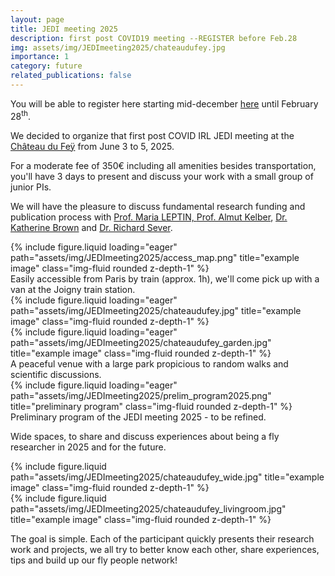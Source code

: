 ```yaml
---
layout: page
title: JEDI meeting 2025
description: first post COVID19 meeting --REGISTER before Feb.28
img: assets/img/JEDImeeting2025/chateaudufey.jpg
importance: 1
category: future
related_publications: false
---
```


You will be able to register here starting mid-december <a href="https://flyjedi.sciencesconf.org/" target="_blank">here</a> until February 28<sup>th</sup>.

We decided to organize that first post COVID IRL JEDI meeting at the <a href = "https://chateaudufey.com/">Château du Feÿ</a> from June 3 to 5, 2025. 
<p>For a moderate fee of 350€ including all amenities besides transportation, you'll have 3 days to present and discuss your work with a small group of junior PIs. 
<p>We will have the pleasure to discuss fundamental research funding and publication process with <a href = "https://erc.europa.eu/erc_member/maria-leptin">Prof. Maria LEPTIN, <a href = "https://www.hfsp.org/almut-kelber">Prof. Almut Kelber</a>, <a href ="https://www.linkedin.com/in/katherine-brown-9b358583/?originalSubdomain=uk">Dr. Katherine Brown</a> and <a href = "https://www.linkedin.com/in/richardsever/">Dr. Richard Sever</a>.

<div class="row">
    <div class="col-sm mt-3 mt-md-0">
        {% include figure.liquid loading="eager" path="assets/img/JEDImeeting2025/access_map.png" title="example image" class="img-fluid rounded z-depth-1" %}
    </div>
</div>
Easily accessible from Paris by train (approx. 1h), we'll come pick up with a van at the Joigny train station.
 

<div class="row">
    <div class="col-sm mt-3 mt-md-0">
        {% include figure.liquid loading="eager" path="assets/img/JEDImeeting2025/chateaudufey.jpg" title="example image" class="img-fluid rounded z-depth-1" %}
    </div>
    <div class="col-sm mt-3 mt-md-0">
        {% include figure.liquid loading="eager" path="assets/img/JEDImeeting2025/chateaudufey_garden.jpg" title="example image" class="img-fluid rounded z-depth-1" %}
    </div>
</div>
<div class="caption">
    A peaceful venue with a large park propicious to random walks and scientific discussions.
</div>
<div class="row">
    <div class="col-sm mt-3 mt-md-0">
        {% include figure.liquid loading="eager" path="assets/img/JEDImeeting2025/prelim_program2025.png" title="preliminary program" class="img-fluid rounded z-depth-1" %}
    </div>
</div>
<div class="caption">
    Preliminary program of the JEDI meeting 2025 - to be refined.
</div>

Wide spaces, to share and discuss experiences about being a fly researcher in 2025 and for the future.

<div class="row justify-content-sm-center">
  <div class="col-sm-8 mt-3 mt-md-0">
    {% include figure.liquid path="assets/img/JEDImeeting2025/chateaudufey_wide.jpg" title="example image" class="img-fluid rounded z-depth-1" %}
  </div>
  <div class="col-sm-4 mt-3 mt-md-0">
    {% include figure.liquid path="assets/img/JEDImeeting2025/chateaudufey_livingroom.jpg" title="example image" class="img-fluid rounded z-depth-1" %}
  </div>
</div>

The goal is simple.
Each of the participant quickly presents their research work and projects, we all try to better know each other, share experiences, tips and build up our fly people network!